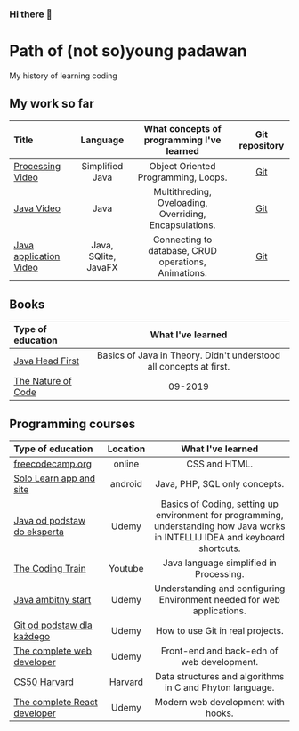 ### Hi there 👋

# Path of (not so)young padawan
My history of learning coding

## My work so far
Title | Language | What concepts of programming I've learned | Git repository
:-- | :--: | :--: |:--:
[Processing Video](https://youtu.be/SCnKJ8gOhns)  | Simplified Java | Object Oriented Programming, Loops. | [Git](https://github.com/SzubaKrzysztof/Learning_Processing)
[Java Video](https://youtu.be/WszcqbLQHjo)| Java | Multithreding, Oveloading, Overriding, Encapsulations. | [Git](https://github.com/SzubaKrzysztof/Learnin_Java)
[Java application Video](https://youtu.be/S2IozY4VTuI) | Java, SQlite, JavaFX | Connecting to database, CRUD operations, Animations. | [Git](https://github.com/SzubaKrzysztof/Project_Backery_Crud) 


## Books

Type of education  | What I've learned
:--  | :--:
[Java Head First](https://www.amazon.com/Head-First-Java-Brain-Friendly-Guide-ebook/dp/B009KCUX3S)  | Basics of Java in Theory. Didn't understood all concepts at first.
[The Nature of Code](https://natureofcode.com/book/) |  09-2019 | 11-2019 | Simplified Java language in practice with great explanation. 

## Programming courses

Type of education | Location  | What I've learned
:--- | :--: | :--:
[freecodecamp.org](https://www.freecodecamp.org/)| online | CSS and HTML.
[Solo Learn app and site](https://www.sololearn.com/Profile/14572445#)| android  | Java, PHP, SQL only concepts. 
[Java od podstaw do eksperta](https://www.udemy.com/course/java-od-podstaw-do-eksperta-tworz-wasne-aplikacje/) | Udemy  | Basics of Coding, setting up environment for programming, understanding how Java works in INTELLIJ IDEA and  keyboard shortcuts. 
[The Coding Train](https://www.youtube.com/user/shiffman/playlists?view=50&sort=dd&shelf_id=2)| Youtube | Java language simplified in Processing.
[Java ambitny start](https://www.udemy.com/course/java-ambitny-start/)| Udemy | Understanding and configuring  Environment needed for web applications. 
[Git od podstaw dla każdego](https://www.udemy.com/course/git-od-podstaw-dla-kazdego/) | Udemy  | How to use Git in real projects.
[The complete web developer](https://www.udemy.com/course/the-complete-web-developer-zero-to-mastery) | Udemy  | Front-end and back-edn of web development.
[CS50 Harvard](https://cs50.harvard.edu/college/2020/fall/) | Harvard  | Data structures and algorithms in C and Phyton language.
[The complete React developer](https://www.udemy.com/course/complete-react-developer-zero-to-mastery/) | Udemy  | Modern web development with hooks.




